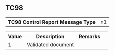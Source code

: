 ## TC98
<table>
 <tr>
  <th>
   TC98 Control Report Message Type
  </th>
  <td>
   n1
  </td>
 </tr>
</table>
<table>
 <tr>
  <th>
   Value
  </th>
  <th>
   Description
  </th>
  <th>
   Remarks
  </th>
 </tr>
 <tr>
  <td>
   1
  </td>
  <td>
   Validated document
  </td>
  <td>
  </td>
  <td>
  </td>
 </tr>
</table>
